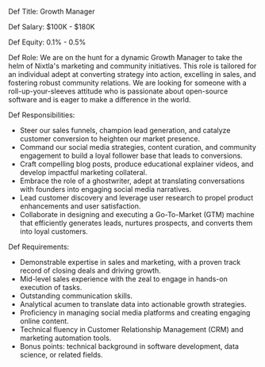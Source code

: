 <!-- Follow this specs to define a Job
{Def Title}
{Def Salary}
{Def Equity}
{Def Role}
{Def Responsibilities}
{Def Requirements}
-->
Def Title: Growth Manager

Def Salary:
$100K - $180K

Def Equity:
0.1% - 0.5%

Def Role:
We are on the hunt for a dynamic Growth Manager to take the helm of Nixtla's marketing and community initiatives. This role is tailored for an individual adept at converting strategy into action, excelling in sales, and fostering robust community relations. We are looking for someone with a roll-up-your-sleeves attitude who is passionate about open-source software and is eager to make a difference in the world.

Def Responsibilities:
- Steer our sales funnels, champion lead generation, and catalyze customer conversion to heighten our market presence.
- Command our social media strategies, content curation, and community engagement to build a loyal follower base that leads to conversions.
- Craft compelling blog posts, produce educational explainer videos, and develop impactful marketing collateral.
- Embrace the role of a ghostwriter, adept at translating conversations with founders into engaging social media narratives.
- Lead customer discovery and leverage user research to propel product enhancements and user satisfaction.
- Collaborate in designing and executing a Go-To-Market (GTM) machine that efficiently generates leads, nurtures prospects, and converts them into loyal customers.

Def Requirements:
- Demonstrable expertise in sales and marketing, with a proven track record of closing deals and driving growth.
- Mid-level sales experience with the zeal to engage in hands-on execution of tasks.
- Outstanding communication skills.
- Analytical acumen to translate data into actionable growth strategies.
- Proficiency in managing social media platforms and creating engaging online content.
- Technical fluency in Customer Relationship Management (CRM) and marketing automation tools.
- Bonus points: technical background in software development, data science, or related fields.
